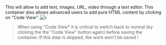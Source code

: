 This will allow to add text, images, URL, video through a text editor. This container also allows advanced users to add pure HTML content by clicking on "Code View".
![i](assets/pages/a-html-editor.png)

> When using "Code View* it is critical to switch back to normal (by clicking the the "Code View" button again) before saving the container. If this step is skipped, the work won't be saved !
